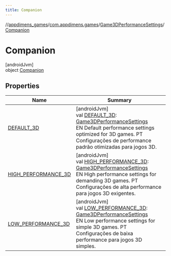 ```yaml
---
title: Companion
---
```

//[appdimens_games](../../../../index.html)/[com.appdimens.games](../../index.html)/[Game3DPerformanceSettings](../index.html)/[Companion](index.html)



# Companion



[androidJvm]\
object [Companion](index.html)



## Properties


| Name | Summary |
|---|---|
| [DEFAULT_3D](-d-e-f-a-u-l-t_3-d.html) | [androidJvm]<br>val [DEFAULT_3D](-d-e-f-a-u-l-t_3-d.html): [Game3DPerformanceSettings](../index.html)<br>EN Default performance settings optimized for 3D games. PT Configurações de performance padrão otimizadas para jogos 3D. |
| [HIGH_PERFORMANCE_3D](-h-i-g-h_-p-e-r-f-o-r-m-a-n-c-e_3-d.html) | [androidJvm]<br>val [HIGH_PERFORMANCE_3D](-h-i-g-h_-p-e-r-f-o-r-m-a-n-c-e_3-d.html): [Game3DPerformanceSettings](../index.html)<br>EN High performance settings for demanding 3D games. PT Configurações de alta performance para jogos 3D exigentes. |
| [LOW_PERFORMANCE_3D](-l-o-w_-p-e-r-f-o-r-m-a-n-c-e_3-d.html) | [androidJvm]<br>val [LOW_PERFORMANCE_3D](-l-o-w_-p-e-r-f-o-r-m-a-n-c-e_3-d.html): [Game3DPerformanceSettings](../index.html)<br>EN Low performance settings for simple 3D games. PT Configurações de baixa performance para jogos 3D simples. |
